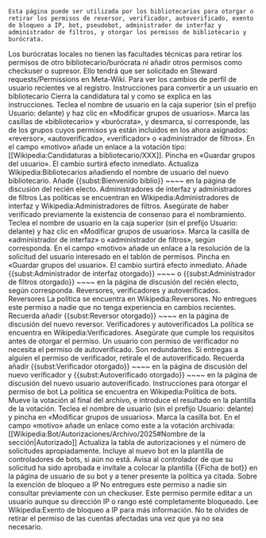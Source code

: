     Esta página puede ser utilizada por los bibliotecarios para otorgar o retirar los permisos de reversor, verificador, autoverificado, exento de bloqueo a IP, bot, pseudobot, administrador de interfaz y administrador de filtros, y otorgar los permisos de bibliotecario y burócrata.
Los burócratas locales no tienen las facultades técnicas para retirar los permisos de otro bibliotecario/burócrata ni añadir otros permisos como checkuser o supresor. Ello tendrá que ser solicitado en Steward requests/Permissions en Meta-Wiki.
Para ver los cambios de perfil de usuario recientes ve al registro.
Instrucciones para convertir a un usuario en bibliotecario
Cierra la candidatura tal y como se explica en las instrucciones.
Teclea el nombre de usuario en la caja superior (sin el prefijo Usuario: delante) y haz clic en «Modificar grupos de usuarios».
Marca las casillas de «bibliotecario» y «burócrata», y desmarca, si corresponde, las de los grupos cuyos permisos ya están incluidos en los ahora asignados: «reversor», «autoverificado», «verificador» o «administrador de filtros».
En el campo «motivo» añade un enlace a la votación tipo: [[Wikipedia:Candidaturas a bibliotecario/XXX]].
Pincha en «Guardar grupos del usuario». El cambio surtirá efecto inmediato.
Actualiza Wikipedia:Bibliotecarios añadiendo el nombre de usuario del nuevo bibliotecario.
Añade {{subst:Bienvenido biblio}} ~~~~ en la página de discusión del recién electo.
Administradores de interfaz y administradores de filtros
Las políticas se encuentran en Wikipedia:Administradores de interfaz y Wikipedia:Administradores de filtros. Asegúrate de haber verificado previamente la existencia de consenso para el nombramiento.
Teclea el nombre de usuario en la caja superior (sin el prefijo Usuario: delante) y haz clic en «Modificar grupos de usuarios».
Marca la casilla de «administrador de interfaz» o «administrador de filtros», según corresponda.
En el campo «motivo» añade un enlace a la resolución de la solicitud del usuario interesado en el tablón de permisos.
Pincha en «Guardar grupos del usuario». El cambio surtirá efecto inmediato.
Añade {{subst:Administrador de interfaz otorgado}} ~~~~ o {{subst:Administrador de filtros otorgado}} ~~~~ en la página de discusión del recién electo, según corresponda.
Reversores, verificadores y autoverificados.
Reversores
La política se encuentra en Wikipedia:Reversores. No entregues este permiso a nadie que no tenga experiencia en cambios recientes.
Recuerda añadir {{subst:Reversor otorgado}} ~~~~ en la página de discusión del nuevo reversor.
Verificadores y autoverificados
La política se encuentra en Wikipedia:Verificadores. Asegúrate que cumple los requisitos antes de otorgar el permiso.
Un usuario con permiso de verificador no necesita el permiso de autoverificado. Son redundantes. Si entregas a alguien el permiso de verificador, retírale el de autoverificado.
Recuerda añadir {{subst:Verificador otorgado}} ~~~~ en la página de discusión del nuevo verificador y {{subst:Autoverificado otorgado}} ~~~~ en la página de discusión del nuevo usuario autoverificado.
Instrucciones para otorgar el permiso de bot
La política se encuentra en Wikipedia:Política de bots.
Mueve la votación al final del archivo, e introduce el resultado en la plantilla de la votación.
Teclea el nombre de usuario (sin el prefijo Usuario: delante) y pincha en «Modificar grupos de usuarios».
Marca la casilla bot. En el campo «motivo» añade un enlace como este a la votación archivada:
[[Wikipedia:Bot/Autorizaciones/Archivo/2025#Nombre de la sección|Autorizado]]
Actualiza la tabla de autorizaciones y el número de solicitudes apropiadamente.
Incluye al nuevo bot en la plantilla de controladores de bots, si aún no está.
Avisa al controlador de que su solicitud ha sido aprobada e invítale a colocar la plantilla {{Ficha de bot}} en la página de usuario de su bot y a tener presente la política ya citada.
Sobre la exención de bloqueo a IP
No entregues este permiso a nadie sin consultar previamente con un checkuser. Este permiso permite editar a un usuario aunque su dirección IP o rango esté completamente bloqueado. Lee Wikipedia:Exento de bloqueo a IP para más información.
No te olvides de retirar el permiso de las cuentas afectadas una vez que ya no sea necesario.